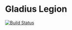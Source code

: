 # Gladius Legion

[![Build Status](https://travis-ci.com/gladiusio/legion.svg?branch=master)](https://travis-ci.com/gladiusio/legion)
